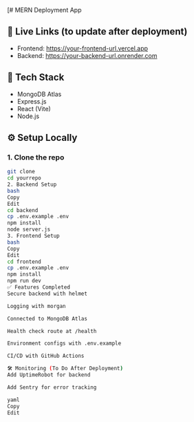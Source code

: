 [# MERN Deployment App

## 🔗 Live Links (to update after deployment)
- Frontend: https://your-frontend-url.vercel.app
- Backend: https://your-backend-url.onrender.com

## 🧱 Tech Stack
- MongoDB Atlas
- Express.js
- React (Vite)
- Node.js

## ⚙️ Setup Locally

### 1. Clone the repo

```bash
git clone 
cd yourrepo
2. Backend Setup
bash
Copy
Edit
cd backend
cp .env.example .env
npm install
node server.js
3. Frontend Setup
bash
Copy
Edit
cd frontend
cp .env.example .env
npm install
npm run dev
✅ Features Completed
Secure backend with helmet

Logging with morgan

Connected to MongoDB Atlas

Health check route at /health

Environment configs with .env.example

CI/CD with GitHub Actions

🛠️ Monitoring (To Do After Deployment)
Add UptimeRobot for backend

Add Sentry for error tracking

yaml
Copy
Edit

